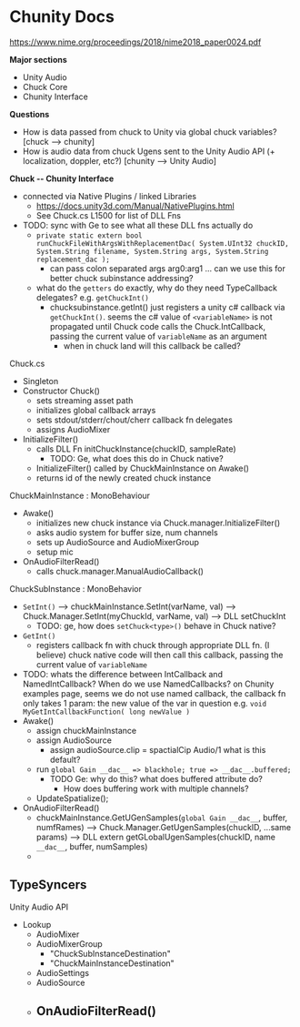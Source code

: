 # Chunity Docs
https://www.nime.org/proceedings/2018/nime2018_paper0024.pdf


**Major sections**
- Unity Audio
- Chuck Core
- Chunity Interface

**Questions**
- How is data passed from chuck to Unity via global chuck variables? [chuck --> chunity]
- How is audio data from chuck Ugens sent to the Unity Audio API (+ localization, doppler, etc?) [chunity --> Unity Audio]

**Chuck -- Chunity Interface**
- connected via Native Plugins / linked Libraries 
  - https://docs.unity3d.com/Manual/NativePlugins.html
  - See Chuck.cs L1500 for list of DLL Fns
- TODO: sync with Ge to see what all these DLL fns actually do
  - `private static extern bool runChuckFileWithArgsWithReplacementDac( System.UInt32 chuckID, System.String filename, System.String args, System.String replacement_dac );`
      - can pass colon separated args arg0:arg1 ... can we use this for better chuck subinstance addressing?
  - what do the `getters` do exactly, why do they need TypeCallback delegates? e.g. `getChuckInt()`
    -  chucksubinstance.getInt() just registers a unity c# callback via `getChuckInt()`. seems the c# value of `<variableName>` is not propagated until Chuck code calls the Chuck.IntCallback, passing the current value of `variableName` as an argument
       -  when in chuck land will this callback be called? 



Chuck.cs
- Singleton
- Constructor Chuck()
  - sets streaming asset path
  - initializes global callback arrays
  - sets stdout/stderr/chout/cherr callback fn delegates
  - assigns AudioMixer
- InitializeFilter()
  - calls DLL Fn initChuckInstance(chuckID, sampleRate)
    - TODO: Ge, what does this do in Chuck native?
  - InitializeFilter() called by ChuckMainInstance on Awake()
  - returns id of the newly created chuck instance



ChuckMainInstance : MonoBehaviour
- Awake()
  - initializes new chuck instance via Chuck.manager.InitializeFilter()
  - asks audio system for buffer size, num channels
  - sets up AudioSource and AudioMixerGroup
  - setup mic
- OnAudioFilterRead()
  - calls chuck.manager.ManualAudioCallback()



ChuckSubInstance : MonoBehavior
- `SetInt()` --> chuckMainInstance.SetInt(varName, val) --> Chuck.Manager.SetInt(myChuckId, varName, val) --> DLL setChuckInt
  - TODO: ge, how does `setChuck<type>()` behave in Chuck native?
- `GetInt()`
  - registers callback fn with chuck through appropriate DLL fn. (I believe) chuck native code will then call this callback, passing the current value of `variableName`
- TODO: whats the difference between IntCallback and NamedIntCallback? When do we use NamedCallbacks? on Chunity examples page, seems we do not use named callback, the callback fn only takes 1 param: the new value of the var in question e.g. `void MyGetIntCallbackFunction( long newValue )`
- Awake()
  - assign chuckMainInstance
  - assign AudioSource
    - assign audioSource.clip = spactialCip Audio/1 what is this default?
  - run `global Gain __dac__ => blackhole; true => __dac__.buffered;`
    - TODO Ge: why do this? what does buffered attribute do?
      - How does buffering work with multiple channels? 
  - UpdateSpatialize();
- OnAudioFilterRead()
  - chuckMainInstance.GetUGenSamples(`global Gain __dac__`, buffer, numfRames) --> Chuck.Manager.GetUgenSamples(chuckID, ...same params) --> DLL extern getGLobalUgenSamples(chuckID, name `__dac__`, buffer, numSamples)
  - 

TypeSyncers
- 


Unity Audio API
- Lookup
  - AudioMixer
  - AudioMixerGroup
    - "ChuckSubInstanceDestination"
    - "ChuckMainInstanceDestination"
  - AudioSettings
  - AudioSource
  - OnAudioFilterRead()
    - 
